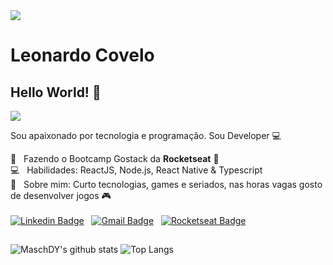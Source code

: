 <img width="auto" src="https://media-exp1.licdn.com/dms/image/C4E16AQE_aum2tQW6dQ/profile-displaybackgroundimage-shrink_350_1400/0?e=1604534400&v=beta&t=8ROeGhIN8U8Z0HEB7NruGW6xnXYe6hYxdYRm0TNRDcI">

# Leonardo Covelo

## Hello World! 👋
<img width="auto" src="https://github.githubassets.com/images/mona-whisper.gif">

Sou apaixonado por tecnologia e programação.
Sou Developer :computer:

 :rocket:  &nbsp; Fazendo o Bootcamp Gostack da **Rocketseat** :purple_heart:
 <br/> :computer: &nbsp; Habilidades: ReactJS, Node.js, React Native & Typescript
 <br/> 💬  &nbsp; Sobre mim: Curto tecnologias, games e seriados, nas horas vagas gosto de desenvolver jogos 🎮
 <br/>
 <br/>
[![Linkedin Badge](https://img.shields.io/badge/-Leonardo%20Covelo-blue?style=flat-square&logo=Linkedin&logoColor=white&link=https://www.linkedin.com/in/leonardo-covelo-da-paz-610a8212a/)](https://www.linkedin.com/in/leonardo-covelo-da-paz-610a8212a/) &nbsp; 
[![Gmail Badge](https://img.shields.io/badge/-leonardocovelodapaz@gmail.com-c14438?style=flat-square&logo=Gmail&logoColor=white&link=mailto:leonardocovelodapaz@gmail.com)](mailto:leonardocovelodapaz@gmail.com) &nbsp; 
[![Rocketseat Badge](https://img.shields.io/badge/-Leonardo%20Covelo-6633cc?style=flat-square&logo=apache-rocketmq&logoColor=white&link=https://app.rocketseat.com.br/me/leonardocovelodapaz)](https://app.rocketseat.com.br/me/leonardocovelodapaz)

##

![MaschDY's github stats](https://github-readme-stats.vercel.app/api?username=MaschDY&show_icons=true&hide=issues&theme=vue-dark)
![Top Langs](https://github-readme-stats.vercel.app/api/top-langs/?username=MaschDY&layout=compact&theme=vue-dark)
